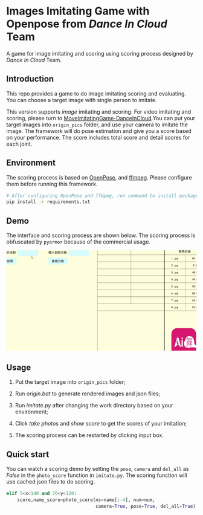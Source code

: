 
# Images Imitating Game with Openpose from  *Dance In Cloud*  Team

A game for image imitating and scoring using scoring process designed by *Dance In Cloud* Team.


## Introduction
This repo provides a game to do image imitating scoring and evaluating. You can choose a target image with single person to imitate.

This version supports *image* imitating and scoring. For video imitating and scoring, please turn to [MoveImitatingGame-DanceInCloud](https://github.com/Kevinatil/MoveImitatingGame-DanceInCloud).You can put your target images into `origin_pics` folder, and use your camera to imitate the image. The framework will do pose estimation and give you a score based on your performance. The score includes total score and detail scores for each joint.

## Environment

The scoring process is based on [OpenPose](https://github.com/CMU-Perceptual-Computing-Lab/openpose), and [ffmpeg](https://ffmpeg.org/). Please configure them before running this framework.

```bash
# After configuring OpenPose and ffmpeg, run command to install packages
pip install -r requirements.txt
```

## Demo

The interface and scoring process are shown below. The scoring process is obfuscated by `pyarmor` because of the commercial usage.

![img](https://github.com/Kevinatil/ImageImitatingGame-DanceInCloud/blob/main/media/show.gif)

## Usage

1. Put the target image into `origin_pics` folder;

2. Run *origin.bat* to generate rendered images and json files;

3. Run *imitate.py* after changing the work directory based on your environment;

4. Click *take photos* and *show score* to get the scores of your imitation;

5. The scoring process can be restarted by clicking input box.


## Quick start

You can watch a scoring demo by setting the `pose`, `camera` and `del_all` as *False* in the `photo_score` function in `imitate.py`. The scoring function will use cached json files to do scoring.

```python
elif 5<x<140 and 70<y<120:
    score,name_score=photo_score(ns=name[:-4], num=num, 
                                 camera=True, pose=True, del_all=True) # set as False to use cached json files to score
```
